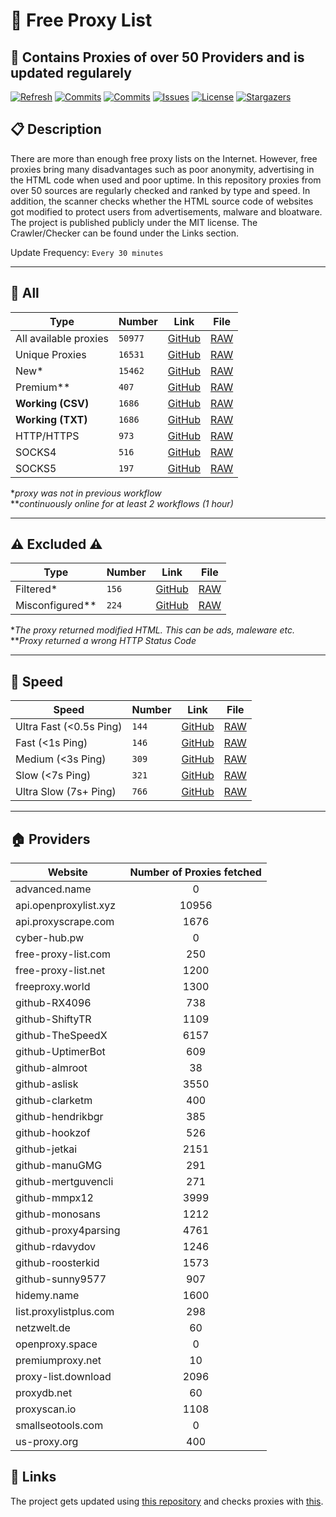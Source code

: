 # 🎉 Free Proxy List 

## 🚀 Contains Proxies of over 50 Providers and is updated regularely

[![Refresh](https://github.com/tahaluindo/Free-Proxies/actions/workflows/update.yml/badge.svg)](https://github.com/tahaluindo/Free-Proxies/actions/workflows/update.yml)
[![Commits](https://img.shields.io/github/last-commit/tahaluindo/Free-Proxies?style=flat&logo=github)](https://github.com/tahaluindo/Free-Proxies/commits/master)
[![Commits](https://img.shields.io/github/commit-activity/w/tahaluindo/Free-Proxies?style=flat&logo=github)](https://github.com/tahaluindo/Free-Proxies/commits/master)
[![Issues](https://img.shields.io/github/issues/tahaluindo/Free-Proxies?style=flat&logo=github)](https://github.com/tahaluindo/Free-Proxies/issues)
[![License](https://img.shields.io/github/license/tahaluindo/Free-Proxies?style=flat&logo=github)](https://github.com/tahaluindo/Free-Proxies/blob/master/LICENSE)
[![Stargazers](https://img.shields.io/github/stars/tahaluindo/Free-Proxies?style=flat&logo=github)](https://github.com/tahaluindo/Free-Proxies/stargazers)

## 📋 Description

There are more than enough free proxy lists on the Internet. However, free proxies bring many disadvantages such as poor anonymity, advertising in the HTML code when used and poor uptime. In this repository proxies from over 50 sources are regularly checked and ranked by type and speed. In addition, the scanner checks whether the HTML source code of websites got modified to protect users from advertisements, malware and bloatware. The project is published publicly under the MIT license. The Crawler/Checker can be found under the Links section.

Update Frequency: ```Every 30 minutes```

-----------------------------------------------------

## 🔎 All

Type | Number | Link | File
--- | --- | --- | ---
All available proxies | ```50977``` | [GitHub](https://github.com/tahaluindo/Free-Proxies/blob/master/proxies/raw.txt) | [RAW](https://raw.githubusercontent.com/tahaluindo/Free-Proxies/master/proxies/raw.txt)
Unique Proxies | ```16531``` | [GitHub](https://github.com/tahaluindo/Free-Proxies/blob/master/proxies/all.txt) | [RAW](https://raw.githubusercontent.com/tahaluindo/Free-Proxies/master/proxies/all.txt)
New* | ```15462``` | [GitHub](https://github.com/tahaluindo/Free-Proxies/blob/master/proxies/new.txt) | [RAW](https://raw.githubusercontent.com/tahaluindo/Free-Proxies/master/proxies/new.txt) 
Premium** | ```407``` | [GitHub](https://github.com/tahaluindo/Free-Proxies/blob/master/proxies/premium.txt) | [RAW](https://raw.githubusercontent.com/tahaluindo/Free-Proxies/master/proxies/premium.txt)
**Working (CSV)** | ```1686``` | [GitHub](https://github.com/tahaluindo/Free-Proxies/blob/master/proxies/working.csv) | [RAW](https://raw.githubusercontent.com/tahaluindo/Free-Proxies/master/proxies/working.csv)
**Working (TXT)** | ```1686``` | [GitHub](https://github.com/tahaluindo/Free-Proxies/blob/master/proxies/working.txt) | [RAW](https://raw.githubusercontent.com/tahaluindo/Free-Proxies/master/proxies/working.txt)
HTTP/HTTPS | ```973``` | [GitHub](https://github.com/tahaluindo/Free-Proxies/blob/master/proxies/http.txt) | [RAW](https://raw.githubusercontent.com/tahaluindo/Free-Proxies/master/proxies/http.txt)
SOCKS4 | ```516``` | [GitHub](https://github.com/tahaluindo/Free-Proxies/blob/master/proxies/socks4.txt) | [RAW](https://raw.githubusercontent.com/tahaluindo/Free-Proxies/master/proxies/socks4.txt)
SOCKS5 | ```197``` | [GitHub](https://github.com/tahaluindo/Free-Proxies/blob/master/proxies/socks5.txt) | [RAW](https://raw.githubusercontent.com/tahaluindo/Free-Proxies/master/proxies/socks5.txt) |

**proxy was not in previous workflow*\
***continuously online for at least 2 workflows (1 hour)*

----------------------------------------------------------

## ⚠️ Excluded ⚠️

Type | Number | Link | File
--- | --- | --- | ---
Filtered* | ```156``` | [GitHub](https://github.com/tahaluindo/Free-Proxies/blob/master/proxies/excluded.csv) | [RAW](https://raw.githubusercontent.com/tahaluindo/Free-Proxies/master/proxies/excluded.csv)
Misconfigured** | ```224``` | [GitHub](https://github.com/tahaluindo/Free-Proxies/blob/master/proxies/misconfigured.csv) | [RAW](https://raw.githubusercontent.com/tahaluindo/Free-Proxies/master/proxies/misconfigured.csv) |

**The proxy returned modified HTML. This can be ads, maleware etc.* \
***Proxy returned a wrong HTTP Status Code*

-------------------------------------------------------------

## 🚄 Speed

Speed | Number | Link | File
--- | --- | --- | ---
Ultra Fast (<0.5s Ping) | ```144``` | [GitHub](https://github.com/tahaluindo/Free-Proxies/blob/master/proxies/ultrafast.txt) | [RAW](https://raw.githubusercontent.com/tahaluindo/Free-Proxies/master/proxies/ultrafast.txt)
Fast (<1s Ping) | ```146``` | [GitHub](https://github.com/tahaluindo/Free-Proxies/blob/master/proxies/fast.txt) | [RAW](https://raw.githubusercontent.com/tahaluindo/Free-Proxies/master/proxies/fast.txt)
Medium (<3s Ping) | ```309``` | [GitHub](https://github.com/tahaluindo/Free-Proxies/blob/master/proxies/medium.txt) | [RAW](https://raw.githubusercontent.com/tahaluindo/Free-Proxies/master/proxies/medium.txt)
Slow (<7s Ping) | ```321``` | [GitHub](https://github.com/tahaluindo/Free-Proxies/blob/master/proxies/slow.txt) | [RAW](https://raw.githubusercontent.com/tahaluindo/Free-Proxies/master/proxies/slow.txt)
Ultra Slow (7s+ Ping) | ```766``` | [GitHub](https://github.com/tahaluindo/Free-Proxies/blob/master/proxies/ultraslow.txt) | [RAW](https://raw.githubusercontent.com/tahaluindo/Free-Proxies/master/proxies/ultraslow.txt)

------------------------------------------------------------------

## 🏠 Providers
| Website  | Number of Proxies fetched |
| ------------- |:-------------:|
|advanced.name|0
api.openproxylist.xyz|10956
api.proxyscrape.com|1676
cyber-hub.pw|0
free-proxy-list.com|250
free-proxy-list.net|1200
freeproxy.world|1300
github-RX4096|738
github-ShiftyTR|1109
github-TheSpeedX|6157
github-UptimerBot|609
github-almroot|38
github-aslisk|3550
github-clarketm|400
github-hendrikbgr|385
github-hookzof|526
github-jetkai|2151
github-manuGMG|291
github-mertguvencli|271
github-mmpx12|3999
github-monosans|1212
github-proxy4parsing|4761
github-rdavydov|1246
github-roosterkid|1573
github-sunny9577|907
hidemy.name|1600
list.proxylistplus.com|298
netzwelt.de|60
openproxy.space|0
premiumproxy.net|10
proxy-list.download|2096
proxydb.net|60
proxyscan.io|1108
smallseotools.com|0
us-proxy.org|400


## 🔗 Links

The project gets updated using [this repository](https://github.com/tahaluindo/Proxy-Grabber-and-Checker) and checks proxies with [this](https://github.com/tahaluindo/Proxy-Test-Website).
